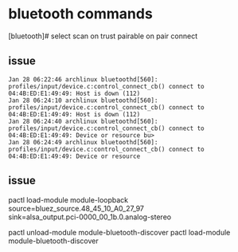 # bluetooth commands

[bluetooth]#
select <cmac>
scan on
trust <mmac>
pairable on
pair <mmac>
connect <mmac>


## issue
```
Jan 28 06:22:46 archlinux bluetoothd[560]: profiles/input/device.c:control_connect_cb() connect to 04:4B:ED:E1:49:49: Host is down (112)
Jan 28 06:24:10 archlinux bluetoothd[560]: profiles/input/device.c:control_connect_cb() connect to 04:4B:ED:E1:49:49: Host is down (112)
Jan 28 06:24:40 archlinux bluetoothd[560]: profiles/input/device.c:control_connect_cb() connect to 04:4B:ED:E1:49:49: Device or resource bu>
Jan 28 06:24:49 archlinux bluetoothd[560]: profiles/input/device.c:control_connect_cb() connect to 04:4B:ED:E1:49:49: Device or resource
```

## issue
pactl load-module module-loopback \
source=bluez_source.48_45_10_A0_27_97 \
sink=alsa_output.pci-0000_00_1b.0.analog-stereo


pactl unload-module module-bluetooth-discover
pactl load-module module-bluetooth-discover
